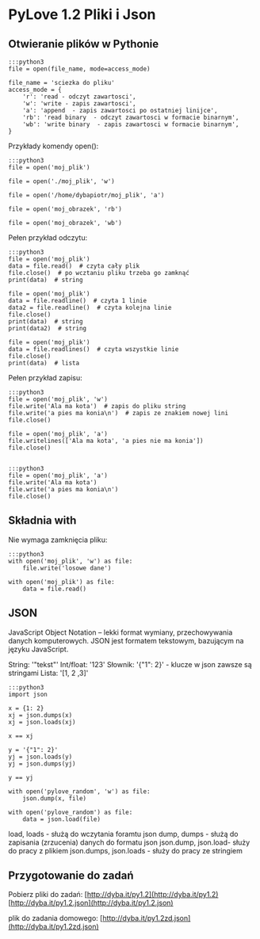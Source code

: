 PyLove 1.2 Pliki i Json
=========================

Otwieranie plików w Pythonie
----------------------------


    :::python3
    file = open(file_name, mode=access_mode)

    file_name = 'sciezka do pliku'
    access_mode = {
        'r': 'read - odczyt zawartosci',
        'w': 'write - zapis zawartosci',
        'a': 'append  - zapis zawartosci po ostatniej linijce',
        'rb': 'read binary  - odczyt zawartosci w formacie binarnym',
        'wb': 'write binary  - zapis zawartosci w formacie binarnym',
    }


Przykłady komendy open():

    :::python3
    file = open('moj_plik')

    file = open('./moj_plik', 'w')

    file = open('/home/dybapiotr/moj_plik', 'a')

    file = open('moj_obrazek', 'rb')

    file = open('moj_obrazek', 'wb')


Pełen przykład odczytu:

    :::python3
    file = open('moj_plik')
    data = file.read()  # czyta cały plik
    file.close()  # po wcztaniu pliku trzeba go zamknąć
    print(data)  # string

    file = open('moj_plik')
    data = file.readline()  # czyta 1 linie
    data2 = file.readline()  # czyta kolejna linie
    file.close()
    print(data)  # string
    print(data2)  # string

    file = open('moj_plik')
    data = file.readlines()  # czyta wszystkie linie
    file.close()
    print(data)  # lista


Pełen przykład zapisu:

    :::python3
    file = open('moj_plik', 'w')
    file.write('Ala ma kota')  # zapis do pliku string
    file.write('a pies ma konia\n')  # zapis ze znakiem nowej lini
    file.close()

    file = open('moj_plik', 'a')
    file.writelines(['Ala ma kota', 'a pies nie ma konia'])
    file.close()


    :::python3
    file = open('moj_plik', 'a')
    file.write('Ala ma kota')
    file.write('a pies ma konia\n')
    file.close()

Składnia with
-------------

Nie wymaga zamknięcia pliku:

    :::python3
    with open('moj_plik', 'w') as file:
        file.write('losowe dane')

    with open('moj_plik') as file:
        data = file.read()



JSON
----

JavaScript Object Notation – lekki format wymiany, przechowywania danych komputerowych.
JSON jest formatem tekstowym, bazującym na języku JavaScript.


String: '"tekst"'
Int/float: '123'
Słownik: '{"1": 2}' -  klucze w json zawsze są stringami
Lista: '[1, 2 ,3]'

    :::python3
    import json

    x = {1: 2}
    xj = json.dumps(x)
    xj = json.loads(xj)

    x == xj

    y = '{"1": 2}'
    yj = json.loads(y)
    yj = json.dumps(yj)

    y == yj

    with open('pylove_random', 'w') as file:
        json.dump(x, file)

    with open('pylove_random') as file:
        data = json.load(file)

load, loads - służą do wczytania foramtu json
dump, dumps - służą do zapisania (zrzucenia) danych do formatu json
json.dump, json.load- służy do pracy z plikiem
json.dumps, json.loads - służy do pracy ze stringiem


Przygotowanie do zadań
----------------------

Pobierz pliki do zadań:
[http://dyba.it/py1.2](http://dyba.it/py1.2)
[http://dyba.it/py1.2.json](http://dyba.it/py1.2.json)

plik do zadania domowego:
[http://dyba.it/py1.2zd.json](http://dyba.it/py1.2zd.json)


